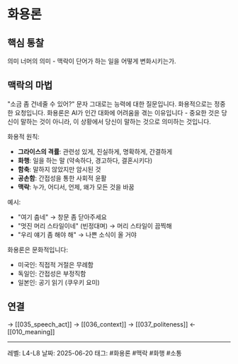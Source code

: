 # 화용론

## 핵심 통찰
의미 너머의 의미 - 맥락이 단어가 하는 일을 어떻게 변화시키는가.

## 맥락의 마법

"소금 좀 건네줄 수 있어?" 문자 그대로는 능력에 대한 질문입니다. 화용적으로는 정중한 요청입니다. 화용론은 AI가 인간 대화에 어려움을 겪는 이유입니다 - 중요한 것은 당신이 말하는 것이 아니라, 이 상황에서 당신이 말하는 것으로 의미하는 것입니다.

화용적 원칙:
- **그라이스의 격률**: 관련성 있게, 진실하게, 명확하게, 간결하게
- **화행**: 일을 하는 말 (약속하다, 경고하다, 결혼시키다)
- **함축**: 말하지 않았지만 암시된 것
- **공손함**: 간접성을 통한 사회적 윤활
- **맥락**: 누가, 어디서, 언제, 왜가 모든 것을 바꿈

예시:
- "여기 춥네" → 창문 좀 닫아주세요
- "멋진 머리 스타일이네" (빈정대며) → 머리 스타일이 끔찍해
- "우리 얘기 좀 해야 해" → 나쁜 소식이 올 거야

화용론은 문화적입니다:
- 미국인: 직접적 거절은 무례함
- 독일인: 간접성은 부정직함
- 일본인: 공기 읽기 (쿠우키 요미)

## 연결
→ [[035_speech_act]]
→ [[036_context]]
→ [[037_politeness]]
← [[010_meaning]]

---
레벨: L4-L8
날짜: 2025-06-20
태그: #화용론 #맥락 #화행 #소통